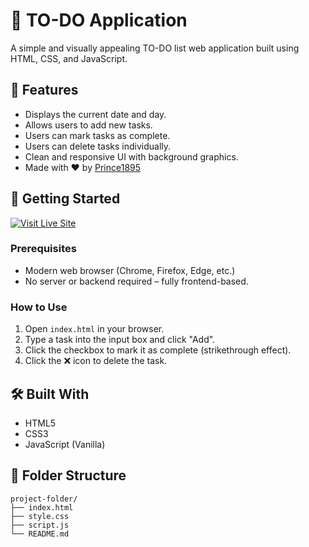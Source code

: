 # 📝 TO-DO Application

A simple and visually appealing TO-DO list web application built using HTML, CSS, and JavaScript.

## 📅 Features

- Displays the current date and day.
- Allows users to add new tasks.
- Users can mark tasks as complete.
- Users can delete tasks individually.
- Clean and responsive UI with background graphics.
- Made with ❤️ by [Prince1895](https://github.com/Prince1895)

## 🚀 Getting Started

[![Visit Live Site](https://img.shields.io/badge/Visit-Live%20Site-orange?style=for-the-badge)](https://to-do-application-lyart-omega.vercel.app/)


### Prerequisites

- Modern web browser (Chrome, Firefox, Edge, etc.)
- No server or backend required – fully frontend-based.

### How to Use

1. Open `index.html` in your browser.
2. Type a task into the input box and click "Add".
3. Click the checkbox to mark it as complete (strikethrough effect).
4. Click the ❌ icon to delete the task.

## 🛠️ Built With

- HTML5
- CSS3
- JavaScript (Vanilla)

## 📂 Folder Structure

```plaintext
project-folder/
├── index.html
├── style.css
├── script.js
└── README.md
